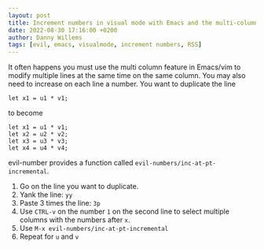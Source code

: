 ```yaml
---
layout: post
title: Increment numbers in visual mode with Emacs and the multi-column feature
date: 2022-08-30 17:16:00 +0200
author: Danny Willems
tags: [evil, emacs, visualmode, increment numbers, RSS]
---
```


It often happens you must use the multi column feature in Emacs/vim to modify
multiple lines at the same time on the same column. You may also need to
increase on each line a number. You want to duplicate the line

```
let x1 = u1 * v1;
```

to become

```
let x1 = u1 * v1;
let x2 = u2 * v2;
let x3 = u3 * v3;
let x4 = u4 * v4;
```

evil-number provides a function called `evil-numbers/inc-at-pt-incremental`.

1. Go on the line you want to duplicate.
2. Yank the line: `yy`
3. Paste 3 times the line: `3p`
4. Use `CTRL-v` on the number `1` on the second line to select multiple columns
   with the numbers after `x`.
5. Use `M-x evil-numbers/inc-at-pt-incremental`
6. Repeat for `u` and `v`
